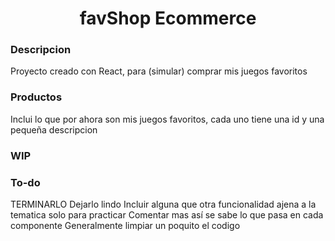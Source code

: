 <h1 align="center">favShop Ecommerce</h1>

### Descripcion

Proyecto creado con React, para (simular) comprar mis juegos favoritos

### Productos

Inclui lo que por ahora son mis juegos favoritos, cada uno tiene una id y una pequeña descripcion

### WIP

### To-do

TERMINARLO
Dejarlo lindo
Incluir alguna que otra funcionalidad ajena a la tematica solo para practicar
Comentar mas así se sabe lo que pasa en cada componente
Generalmente limpiar un poquito el codigo